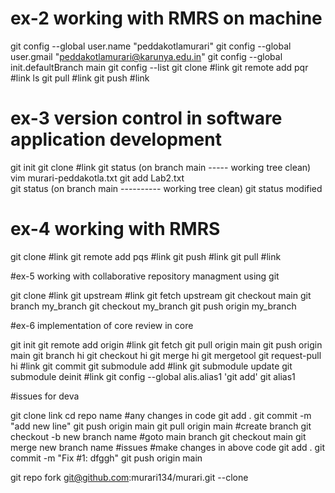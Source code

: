 # ex-2 working with RMRS on machine

git config --global user.name  "peddakotlamurari"
git config --global user.gmail "peddakotlamurari@karunya.edu.in"
git config --global init.defaultBranch main
git config --list
git clone #link
git remote add pqr #link
ls 
git pull #link
git push #link


# ex-3 version control in software application development
git init
git clone #link
git status                                      (on branch main ----- working tree clean)
vim murari-peddakotla.txt
git add Lab2.txt                                   
git status                         (on branch main ---------- working tree clean)
git status modified


# ex-4 working with RMRS

git clone  #link
git remote add pqs #link
git push #link
git pull #link

#ex-5  working with collaborative repository managment using git

git clone #link
git upstream #link
git fetch upstream 
git checkout main 
git branch my_branch
git checkout my_branch
git push origin my_branch


#ex-6  implementation of core review in core

git init
git remote add origin #link
git fetch 
git pull origin main
git push origin main
git branch hi
git checkout hi
git merge hi
git mergetool
git request-pull hi #link
git commit 
git submodule add #link
git submodule update 
git submodule deinit #link
git config --global alis.alias1 'git add'
git alias1

#issues for deva

git clone link
cd repo name
#any changes in code
git add .
git commit -m "add new line"
git push origin main
git pull origin main
#create branch
git checkout -b new branch name
#goto main branch
git checkout main
git merge new branch name
#issues
#make changes in above code
git add .
git commit -m "Fix #1: dfggh"
git push origin main


git repo fork git@github.com:murari134/murari.git --clone
